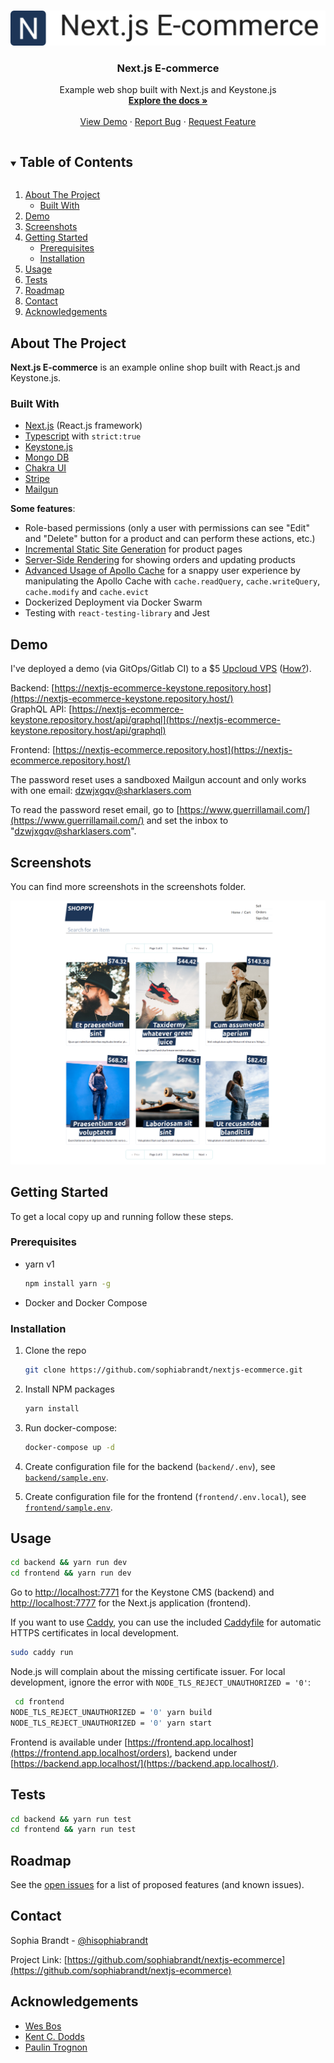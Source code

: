 <!-- PROJECT LOGO -->
<br />
<p align="center">
  <a href="https://github.com/sophiabrandt/nextjs-ecommerce">
    <img src="logo.png" alt="Logo">
  </a>

  <h3 align="center">Next.js E-commerce</h3>

  <p align="center">
    Example web shop built with Next.js and Keystone.js
    <br />
    <a href="https://github.com/sophiabrandt/nextjs-ecommerce"><strong>Explore the docs »</strong></a>
    <br />
    <br />
    <a href="https://nextjs-ecommerce-rouge.vercel.app/">View Demo</a>
    ·
    <a href="https://github.com/sophiabrandt/nextjs-ecommerce/issues">Report Bug</a>
    ·
    <a href="https://github.com/sophiabrandt/nextjs-ecommerce/issues">Request Feature</a>
  </p>
</p>

<!-- TABLE OF CONTENTS -->
<details open="open">
  <summary><h2 style="display: inline-block">Table of Contents</h2></summary>
  <ol>
    <li>
      <a href="#about-the-project">About The Project</a>
      <ul>
        <li><a href="#built-with">Built With</a></li>
      </ul>
    </li>
    <li>
      <a href="#demo">Demo</a>
    </li>
    <li>
      <a href="#screenshots">Screenshots</a>
    </li>
    <li>
      <a href="#getting-started">Getting Started</a>
      <ul>
        <li><a href="#prerequisites">Prerequisites</a></li>
        <li><a href="#installation">Installation</a></li>
      </ul>
    </li>
    <li><a href="#usage">Usage</a></li>
    <li><a href="#tests">Tests</a></li>
    <li><a href="#roadmap">Roadmap</a></li>
    <li><a href="#contact">Contact</a></li>
    <li><a href="#acknowledgements">Acknowledgements</a></li>
  </ol>
</details>

<!-- ABOUT THE PROJECT -->

## About The Project

**Next.js E-commerce** is an example online shop built with React.js and Keystone.js.

### Built With

- [Next.js](https://nextjs.org/) (React.js framework)
- [Typescript](https://www.typescriptlang.org/) with `strict:true`
- [Keystone.js](https://www.keystonejs.com/)
- [Mongo DB](https://www.mongodb.com/cloud/atlas)
- [Chakra UI](https://chakra-ui.com/)
- [Stripe](https://stripe.com)
- [Mailgun](https://mailgun.com)

**Some features**:

- Role-based permissions (only a user with permissions can see "Edit" and "Delete" button for a product and can perform these actions, etc.)
- [Incremental Static Site Generation](https://nextjs.org/docs/basic-features/data-fetching#incremental-static-regeneration) for product pages
- [Server-Side Rendering](https://nextjs.org/docs/basic-features/pages#server-side-rendering) for showing orders and updating products
- [Advanced Usage of Apollo Cache](https://www.apollographql.com/docs/react/caching) for a snappy user experience by manipulating the Apollo Cache with `cache.readQuery`, `cache.writeQuery`, `cache.modify` and `cache.evict`
- Dockerized Deployment via Docker Swarm
- Testing with `react-testing-library` and Jest

<!-- DEMO -->

## Demo

I've deployed a demo (via GitOps/Gitlab CI) to a $5 [Upcloud VPS](https://upcloud.com/) ([How?](https://www.rockyourcode.com/traefik-2-docker-swarm-setup-with-docker-socket-proxy-and-more/)).

Backend: [https://nextjs-ecommerce-keystone.repository.host](https://nextjs-ecommerce-keystone.repository.host/)  
GraphQL API: [https://nextjs-ecommerce-keystone.repository.host/api/graphql](https://nextjs-ecommerce-keystone.repository.host/api/graphql)  

Frontend: [https://nextjs-ecommerce.repository.host](https://nextjs-ecommerce.repository.host/)

The password reset uses a sandboxed Mailgun account and only works with one email: dzwjxgqv@sharklasers.com

To read the password reset email, go to [https://www.guerrillamail.com/](https://www.guerrillamail.com/) and set the inbox to "dzwjxgqv@sharklasers.com".

<!-- SCREENSHOTS  -->

## Screenshots

You can find more screenshots in the screenshots folder.

![Main Page](screenshots/nextjs-ecommerce.png)

<!-- GETTING STARTED -->

## Getting Started

To get a local copy up and running follow these steps.

### Prerequisites

- yarn v1

  ```sh
  npm install yarn -g
  ```

- Docker and Docker Compose

### Installation

1. Clone the repo

   ```sh
   git clone https://github.com/sophiabrandt/nextjs-ecommerce.git
   ```

2. Install NPM packages

   ```sh
   yarn install
   ```

3. Run docker-compose:

   ```sh
   docker-compose up -d
   ```

4. Create configuration file for the backend (`backend/.env`), see [`backend/sample.env`](./backend/sample.env).

5. Create configuration file for the frontend (`frontend/.env.local`), see [`frontend/sample.env`](./frontend/sample.env).
<!-- USAGE EXAMPLES -->

## Usage

```sh
cd backend && yarn run dev
cd frontend && yarn run dev
```

Go to [http://localhost:7771](http://localhost:7771) for the Keystone CMS (backend) and [http://localhost:7777](http://localhost:7777) for the Next.js application (frontend).

If you want to use [Caddy](https://caddyserver.com/), you can use the included [Caddyfile](Caddyfile) for automatic HTTPS certificates in local development.

```sh
sudo caddy run
```

Node.js will complain about the missing certificate issuer. For local development, ignore the error with `NODE_TLS_REJECT_UNAUTHORIZED = '0'`:


```sh
 cd frontend
NODE_TLS_REJECT_UNAUTHORIZED = '0' yarn build
NODE_TLS_REJECT_UNAUTHORIZED = '0' yarn start
```

Frontend is available under [https://frontend.app.localhost](https://frontend.app.localhost/orders), backend under [https://backend.app.localhost/](https://backend.app.localhost/).

<!-- TESTS -->

## Tests

```sh
cd backend && yarn run test
cd frontend && yarn run test
```

<!-- ROADMAP -->

## Roadmap

See the [open issues](https://github.com/sophiabrandt/nextjs-ecommerce/issues) for a list of proposed features (and known issues).

<!-- CONTACT -->

## Contact

Sophia Brandt - [@hisophiabrandt](https://twitter.com/hisophiabrandt)

Project Link: [https://github.com/sophiabrandt/nextjs-ecommerce](https://github.com/sophiabrandt/nextjs-ecommerce)

<!-- ACKNOWLEDGEMENTS -->

## Acknowledgements

- [Wes Bos](https://wesbos.com/)
- [Kent C. Dodds](https://epicreact.dev/)
- [Paulin Trognon](https://paulintrognon.fr/blog/typescript-prettier-eslint-next-js)
